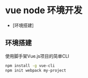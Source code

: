 # vue node 环境开发
- [环境搭建]

## 环境搭建
使用脚手架Vue.js项目的简单CLI
```bash
npm install -g vue-cli
npm init webpack my-project
```
